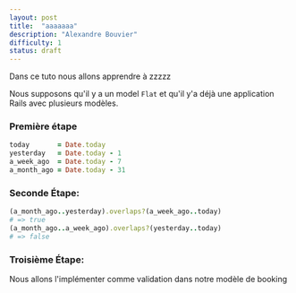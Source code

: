```yaml
---
layout: post
title:  "aaaaaaa"
description: "Alexandre Bouvier"
difficulty: 1
status: draft
---
```


Dans ce tuto nous allons apprendre à zzzzz

Nous supposons qu'il y a un model `Flat` et qu'il y'a déjà une application Rails avec plusieurs modèles.

### Première étape

```ruby
today       = Date.today
yesterday   = Date.today - 1
a_week_ago  = Date.today - 7
a_month_ago = Date.today - 31
```

### Seconde Étape:

```ruby
(a_month_ago..yesterday).overlaps?(a_week_ago..today)
# => true
(a_month_ago..a_week_ago).overlaps?(yesterday..today)
# => false
```
### Troisième Étape:

Nous allons l'implémenter comme validation dans notre modèle de booking


